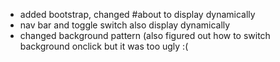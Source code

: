 <!-- Mar 14th Changes -->

- added bootstrap, changed #about to display dynamically
- nav bar and toggle switch also display dynamically
- changed background pattern (also figured out how to switch background onclick but it was too ugly :(  